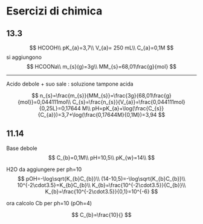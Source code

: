# Esercizi di chimica
## 13.3
$$
HCOOH\\
pK_{a}=3,7\\
V_{a}= 250 mL\\
C_{a}=0,1M
$$
si aggiungono
$$
HCOONa\\
m_{s}(g)=3g\\
MM_{s}=68,01\frac{g}{mol}
$$

---
Acido debole + suo sale : soluzione tampone acida

$$
n_{s}=\frac{m_{s}}{MM_{s}}=\frac{3g}{68,01\frac{g}{mol}}=0,044111mol\\
C_{s}=\frac{n_{s}}{V_{a}}=\frac{0,044111mol}{0,25L}=0,17644 M\\
pH=pK_{a}+\log(\frac{C_{s}}{C_{a}})=3,7+\log(\frac{0,17644M}{0,1M})=3,94
$$
## 11.14
Base debole
$$
C_{b}=0,1M\\
pH=10,5\\
pK_{w}=14\\
$$

H2O da aggiungere per ph=10
$$
pOH=-\log\sqrt{K_{b}C_{b}}\\
(14-10,5)=-\log\sqrt{K_{b}C_{b}}\\
10^{-2\cdot3.5}=K_{b}C_{b}\\
K_{b}=\frac{10^{-2\cdot3.5}}{C_{b}}\\
K_{b}=\frac{10^{-2\cdot3.5}}{0,1}=10^{-6}
$$

ora calcolo Cb per ph=10 (pOh=4)

$$
C_{b}=\frac{10}{}
$$
<!--stackedit_data:
eyJoaXN0b3J5IjpbLTE3NTcyNjU5MTRdfQ==
-->